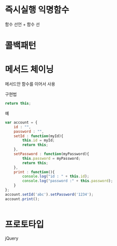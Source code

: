 # 즉시실행 익명함수

함수 선언 + 함수 선

# 콜백패턴 


# 메서드 체이닝

메서드안 함수를 이어서 사용

구현법 

```javascript
return this;
```

예

```javascript
var account = {
    id : "",
    password : "",
    setId : function(myId){
        this.id = myId;
        return this;
    },
    setPassword : function(myPassword){
        this.password = myPassword;
        return this;
    },
    print : function(){
        console.log("id : " + this.id);
        console.log("password :" + this.password);
    }
};
account.setId('abc').setPassword('1234');
account.print();
 
```

# 프로토타입

jQuery